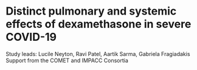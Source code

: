 # Distinct pulmonary and systemic effects of dexamethasone in severe COVID-19 

Study leads: Lucile Neyton, Ravi Patel, Aartik Sarma, Gabriela Fragiadakis
Support from the COMET and IMPACC Consortia
